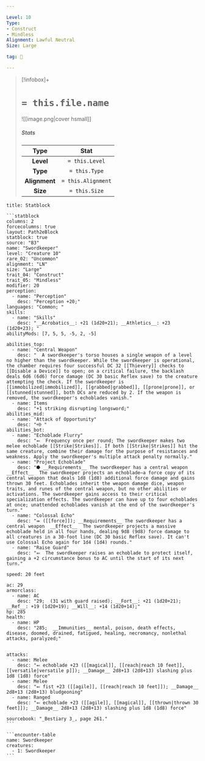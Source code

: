 ```yaml
---

Level: 10
Type:
- Construct
- Mindless
Alignment: Lawful Neutral
Size: Large

tag: 👹

---
```


> [!infobox]+
> #  `= this.file.name`
> ![[image.png|cover hsmall]]
> ##### Stats
> Type | Stat |
> :---:|:---:|
> **Level** | `= this.Level` |
> **Type** | `= this.Type` |
> **Alignment** | `= this.Alignment` |
> **Size** | `= this.Size` |



````ad-info
title: Statblock

```statblock
columns: 2
forcecolumns: true
layout: Path2eBlock
statblock: true
source: "B3"
name: "Swordkeeper"
level: "Creature 10"
rare_02: "Uncommon"
alignment: "LN"
size: "Large"
trait_04: "Construct"
trait_05: "Mindless"
modifier: 20
perception:
  - name: "Perception"
    desc: "Perception +20;"
languages: "Common; "
skills:
  - name: "Skills"
    desc: "__Acrobatics__: +21 (1d20+21); __Athletics__: +23 (1d20+23); "
abilityMods: [7, 5, 5, -5, 2, -5]

abilities_top:
  - name: "Central Weapon"
    desc: "  A swordkeeper's torso houses a single weapon of a level no higher than the swordkeeper. While the swordkeeper is operational, the chamber requires four successful DC 32 [[Thievery]] checks to [[Disable a Device]] to open; on a critical failure, the backlash deals 6d6 (6d6) force damage (DC 30 basic Reflex save) to the creature attempting the check. If the swordkeeper is [[immobilized|immobilized]], [[grabbed|grabbed]], [[prone|prone]], or [[stunned|stunned]], both DCs are reduced by 2. If the weapon is removed, the swordkeeper's echoblades vanish."
  - name: Items
    desc: "+1 striking disrupting longsword;"
abilities_mid:
  - name: "Attack of Opportunity"
    desc: "⬲ "
abilities_bot:
  - name: "Echoblade Flurry"
    desc: "⬻  Frequency once per round; The swordkeeper makes two melee echoblade [[Strike|Strikes]]. If both [[Strike|Strikes]] hit the same creature, combine their damage for the purpose of resistances and weakness. Apply the swordkeeper's multiple attack penalty normally."
  - name: "Project Echoblade"
    desc: "⭓ __Requirements__ The swordkeeper has a central weapon  __Effect__  The swordkeeper projects an echoblade—a force copy of its central weapon that deals 1d8 (1d8) additional force damage and gains thrown 30 feet. Echoblades inherit the weapon damage dice, weapon traits, and runes of the central weapon, but no other abilities or activations. The swordkeeper gains access to their critical specialization effects. The swordkeeper can have up to four echoblades at once; unattended echoblades vanish at the end of the swordkeeper's turn."
  - name: "Colossal Echo"
    desc: "⬺ ([[force]]); __Requirements__ The swordkeeper has a central weapon  __Effect__  The swordkeeper projects a massive echoblade held in all four hands, dealing 9d8 (9d8) force damage to all creatures in a 30-foot line (DC 30 basic Reflex save). It can't use Colossal Echo again for 1d4 (1d4) rounds."
  - name: "Raise Guard"
    desc: "⬻  The swordkeeper raises an echoblade to protect itself, gaining a +2 circumstance bonus to AC until the start of its next turn."

speed: 20 feet

ac: 29
armorclass:
  - name: AC
    desc: "29;  (31 with guard raised); __Fort__: +21 (1d20+21); __Ref__: +19 (1d20+19); __Will__: +14 (1d20+14);"
hp: 285
health:
  - name: HP
    desc: "285;  __Immunities__ mental, poison, death effects, disease, doomed, drained, fatigued, healing, necromancy, nonlethal attacks, paralyzed;"


attacks:
  - name: Melee
    desc: "⬻ echoblade +23 ([[magical]], [[reach|reach 10 feet]], [[versatile|versatile p]]); __Damage__ 2d8+13 (2d8+13) slashing plus 1d8 (1d8) force"
  - name: Melee
    desc: "⬻ fist +23 ([[agile]], [[reach|reach 10 feet]]); __Damage__ 2d8+13 (2d8+13) bludgeoning"
  - name: Ranged
    desc: "⬻ echoblade +23 ([[agile]], [[magical]], [[thrown|thrown 30 feet]]); __Damage__ 2d8+13 (2d8+13) slashing plus 1d8 (1d8) force"

sourcebook: "_Bestiary 3_, page 261."
```

```encounter-table
name: Swordkeeper
creatures:
  - 1: Swordkeeper
```

````


